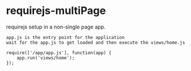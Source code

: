 # requirejs-multiPage
requirejs setup in a non-single page app.
    
    app.js is the entry point for the application
    wait for the app.js to get loaded and then execute the views/home.js
    
    require(['/app/app.js'], function(app) {
        app.run('views/home');
    });
